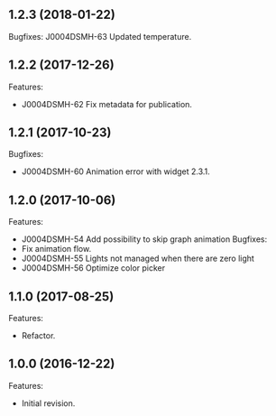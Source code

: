 [//]: # (Markdown)
[//]: # (Copyright 2017-2018 IS2T. All rights reserved.)
[//]: # (For demonstration purpose only.)
[//]: # (IS2T PROPRIETARY. Use is subject to license terms.)

## 1.2.3 (2018-01-22)
Bugfixes:
	J0004DSMH-63 Updated temperature.
	
## 1.2.2 (2017-12-26)
Features:
  - J0004DSMH-62 Fix metadata for publication.
  
## 1.2.1 (2017-10-23)
Bugfixes:
  - J0004DSMH-60 Animation error with widget 2.3.1.

## 1.2.0 (2017-10-06)
Features:
  - J0004DSMH-54 Add possibility to skip graph animation 
Bugfixes:
  - Fix animation flow.
  - J0004DSMH-55 Lights not managed when there are zero light
  - J0004DSMH-56 Optimize color picker 

## 1.1.0 (2017-08-25)
Features:
  - Refactor.

## 1.0.0 (2016-12-22)
Features:
  - Initial revision.

